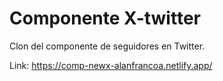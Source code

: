 # Componente X-twitter

Clon del componente de seguidores en Twitter.

Link: https://comp-newx-alanfrancoa.netlify.app/
